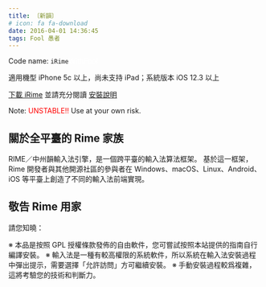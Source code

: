 ```yaml
---
title: 〔新韻〕
# icon: fa fa-download
date: 2016-04-01 14:36:45
tags: Fool 愚者
---
```


Code name: `iRime`<font color="white">WithFool</font>

適用機型 iPhone 5c 以上，尚未支持 iPad；系統版本 iOS 12.3 以上

[下載 iRime](../download/index.md) 並請充分閱讀 [安裝說明](../../wiki/RimeWithTheCode.md)

Note: <font color="red">UNSTABLE!!</font> Use at your own risk.

## 關於全平臺的 Rime 家族

RIME／中州韻輸入法引擎，是一個跨平臺的輸入法算法框架。
基於這一框架，Rime 開發者與其他開源社區的參與者在 Windows、macOS、Linux、Android、iOS 等平臺上創造了不同的輸入法前端實現。

## 敬告 Rime 用家

請您知曉：

※ 本品是按照 GPL 授權條款發佈的自由軟件，您可嘗試按照本站提供的指南自行編譯安裝。
※ 輸入法是一種有較高權限的系統軟件，所以系統在輸入法安裝過程中彈出提示，需要選擇「允許訪問」方可繼續安裝。
※ 手動安裝過程較爲複雜，這將考驗您的技術和判斷力。
